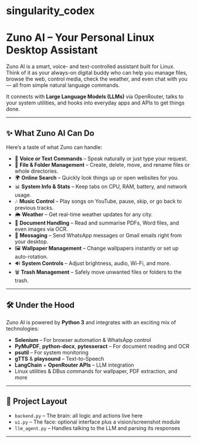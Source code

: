 # singularity_codex

# Zuno AI – Your Personal Linux Desktop Assistant

Zuno AI is a smart, voice- and text-controlled assistant built for Linux.  
Think of it as your always-on digital buddy who can help you manage files, browse the web, control media, check the weather, and even chat with you — all from simple natural language commands.

It connects with **Large Language Models (LLMs)** via OpenRouter, talks to your system utilities, and hooks into everyday apps and APIs to get things done.

---

## ✨ What Zuno AI Can Do

Here’s a taste of what Zuno can handle:

- 🎤 **Voice or Text Commands** – Speak naturally or just type your request.
- 📂 **File & Folder Management** – Create, delete, move, and rename files or whole directories.
- 🌍 **Online Search** – Quickly look things up or open websites for you.
- 📊 **System Info & Stats** – Keep tabs on CPU, RAM, battery, and network usage.
- 🎶 **Music Control** – Play songs on YouTube, pause, skip, or go back to previous tracks.
- 🌦 **Weather** – Get real-time weather updates for any city.
- 📄 **Document Handling** – Read and summarise PDFs, Word files, and even images via OCR.
- 💬 **Messaging** – Send WhatsApp messages or Gmail emails right from your desktop.
- 🖼 **Wallpaper Management** – Change wallpapers instantly or set up auto-rotation.
- 🔊 **System Controls** – Adjust brightness, audio, Wi-Fi, and more.
- 🗑 **Trash Management** – Safely move unwanted files or folders to the trash.

---

## 🛠 Under the Hood

Zuno AI is powered by **Python 3** and integrates with an exciting mix of technologies:

- **Selenium** – For browser automation & WhatsApp control
- **PyMuPDF**, **python-docx**, **pytesseract** – For document reading and OCR
- **psutil** – For system monitoring
- **gTTS** & **playsound** – Text-to-Speech
- **LangChain** + **OpenRouter APIs** – LLM integration
- Linux utilities & DBus commands for wallpaper, PDF extraction, and more

---

## 📂 Project Layout

- `backend.py` – The brain: all logic and actions live here  
- `ui.py` – The face: optional interface plus a vision/screenshot module  
- `llm_agent.py` – Handles talking to the LLM and parsing its responses  

---

